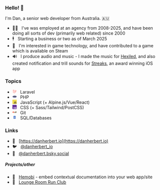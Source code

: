 ### Hello! 👋

I'm Dan, a senior web developer from Australia. :australia:

* 🧑‍💻 &nbsp; I've was employed at an agency from 2008-2025, and have been doing all sorts of dev (primarily web related) since 2000
* 🕴️ &nbsp; Starting a business or two as of March 2025
* 👾 &nbsp; I'm interested in game technology, and have contributed to a game which is available on Steam
* 🔊 &nbsp; I produce audio and music - I made the music for [Hexiled](https://hexiledgame.com/), and also created notification and trill sounds for [Streaks](https://streaksapp.com/), an award winning iOS app

### Topics

* <img src="https://raw.githubusercontent.com/github/explore/56a826d05cf762b2b50ecbe7d492a839b04f3fbf/topics/laravel/laravel.png" style="width: 1em;"> &nbsp; Laravel
* <img src="https://raw.githubusercontent.com/github/explore/ccc16358ac4530c6a69b1b80c7223cd2744dea83/topics/php/php.png" style="width: 1em;"> &nbsp; PHP
* <img src="https://raw.githubusercontent.com/github/explore/80688e429a7d4ef2fca1e82350fe8e3517d3494d/topics/javascript/javascript.png" style="width: 1em;"> &nbsp; JavaScript (+ Alpine.js/Vue/React)
* <img src="https://raw.githubusercontent.com/github/explore/80688e429a7d4ef2fca1e82350fe8e3517d3494d/topics/css/css.png" style="width: 1em;"> &nbsp; CSS (+ Sass/Tailwind/PostCSS)
* <img src="https://raw.githubusercontent.com/github/explore/80688e429a7d4ef2fca1e82350fe8e3517d3494d/topics/git/git.png" style="width: 1em;"> &nbsp; Git
* <img src="https://raw.githubusercontent.com/github/explore/80688e429a7d4ef2fca1e82350fe8e3517d3494d/topics/sql/sql.png" style="width: 1em;"> &nbsp; SQL/Databases


### Links

* 🔗 &nbsp; [https://danherbert.io](https://danherbert.io)
* 🐦 &nbsp; [@danherbert_io](https://twitter.com/danherbert_io)
* 🦋 &nbsp; [@danherbert.bsky.social](https://bsky.app/profile/danherbert.bsky.social)

##### Projects/other

* 🔗 &nbsp; [Hemobi](https://hemobi.io) - embed contextual documentation into your web app/site
* 🔗 &nbsp; [Lounge Room Run Club](https://loungeroomrunclub.com/)
